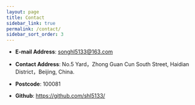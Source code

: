 ```yaml
---
layout: page
title: Contact
sidebar_link: true
permalink: /contact/
sidebar_sort_order: 3
---
```


* **E-mail Address**: <a href="mailto:songhl5133@163.com">songhl5133@163.com</a>

* **Contact Address**: No.5 Yard，Zhong Guan Cun South Street, Haidian District，Beijing, China.

* **Postcode**: 100081

* **Github**: <a href="https://github.com/shl5133/">https://github.com/shl5133/</a>
